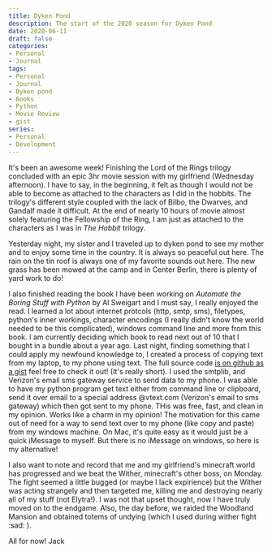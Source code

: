 ```yaml
---
title: Dyken Pond
description: The start of the 2020 season for Dyken Pond
date: 2020-06-11
draft: false
categories:
- Personal
- Journal
tags:
- Personal
- Journal
- Dyken pond
- Books
- Python
- Movie Review
- gist
series:
- Personal
- Development
---
```


It's been an awesome week! Finishing the Lord of the Rings trilogy concluded with an epic 3hr movie session with my girlfriend (Wednesday afternoon). I have to say, in the beginning, it felt as though I would not be able to become as attached to the characters as I did in the hobbits. The trilogy's different style coupled with the lack of Bilbo, the Dwarves, and Gandalf made it difficult. At the end of nearly 10 hours of movie almost solely featuring the Fellowship of the Ring, I am just as attached to the characters as I was in *The Hobbit* trilogy.

Yesterday night, my sister and I traveled up to dyken pond to see my mother and to enjoy some time in the country. It is always so peaceful out here. The rain on the tin roof is always one of my favorite sounds out here. The new grass has been mowed at the camp and in Center Berlin, there is plenty of yard work to do!

I also finished reading the book I have been working on *Automate the Boring Stuff with Python* by Al Sweigart and I must say, I really enjoyed the read. I learned a lot about internet protcols (http, smtp, sms), filetypes, python's inner workings, character encodings (I really didn't know the world needed to be this complicated), windows command line and more from this book. I am currently deciding which book to read next out of 10 that I bought in a bundle about a year ago. Last night, finding something that I could apply my newfound knowledge to, I created a process of copying text from my laptop, to my phone using text. The full source code [is on github as a gist](https://gist.github.com/jack-champagne/c2810e9595e07b539edd9e1b3f158f3a) feel free to check it out! (It's really short). I used the smtplib, and Verizon's email sms gateway service to send data to my phone. I was able to have my python program get text either from command line or clipboard, send it over email to a special address @vtext.com (Verizon's email to sms gateway) which then got sent to my phone. THis was free, fast, and clean in my opinion. Works like a charm in my opinion! The motivation for this came out of need for a way to send text over to my phone (like copy and paste) from my windows machine. On Mac, it's quite easy as it would just be a quick iMessage to myself. But there is no iMessage on windows, so here is my alternative!

I also want to note and record that me and my girlfriend's minecraft world has progressed and we beat the Wither, minecraft's other boss, on Monday. The fight seemed a little bugged (or maybe I lack expirience) but the Wither was acting strangely and then targeted me, killing me and destroying nearly all of my stuff (not Elytra!). I was not that upset thought, now I have truly moved on to the endgame. Also, the day before, we raided the Woodland Mansion and obtained totems of undying (which I used during wither fight :sad: ).

All for now!
Jack
